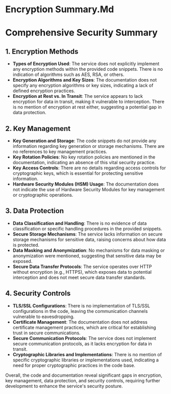 # Encryption Summary.Md

# Comprehensive Security Summary

## 1. Encryption Methods
- **Types of Encryption Used**: The service does not explicitly implement any encryption methods within the provided code snippets. There is no indication of algorithms such as AES, RSA, or others.
- **Encryption Algorithms and Key Sizes**: The documentation does not specify any encryption algorithms or key sizes, indicating a lack of defined encryption practices.
- **Encryption at Rest vs. In Transit**: The service appears to lack encryption for data in transit, making it vulnerable to interception. There is no mention of encryption at rest either, suggesting a potential gap in data protection.

## 2. Key Management
- **Key Generation and Storage**: The code snippets do not provide any information regarding key generation or storage mechanisms. There are no references to key management practices.
- **Key Rotation Policies**: No key rotation policies are mentioned in the documentation, indicating an absence of this vital security practice.
- **Key Access Controls**: There are no details regarding access controls for cryptographic keys, which is essential for protecting sensitive information.
- **Hardware Security Modules (HSM) Usage**: The documentation does not indicate the use of Hardware Security Modules for key management or cryptographic operations.

## 3. Data Protection
- **Data Classification and Handling**: There is no evidence of data classification or specific handling procedures in the provided snippets.
- **Secure Storage Mechanisms**: The service lacks information on secure storage mechanisms for sensitive data, raising concerns about how data is protected.
- **Data Masking and Anonymization**: No mechanisms for data masking or anonymization were mentioned, suggesting that sensitive data may be exposed.
- **Secure Data Transfer Protocols**: The service operates over HTTP without encryption (e.g., HTTPS), which exposes data to potential interception and does not meet secure data transfer standards.

## 4. Security Controls
- **TLS/SSL Configurations**: There is no implementation of TLS/SSL configurations in the code, leaving the communication channels vulnerable to eavesdropping.
- **Certificate Management**: The documentation does not address certificate management practices, which are critical for establishing trust in secure communications.
- **Secure Communication Protocols**: The service does not implement secure communication protocols, as it lacks encryption for data in transit.
- **Cryptographic Libraries and Implementations**: There is no mention of specific cryptographic libraries or implementations used, indicating a need for proper cryptographic practices in the code base.

Overall, the code and documentation reveal significant gaps in encryption, key management, data protection, and security controls, requiring further development to enhance the service's security posture.